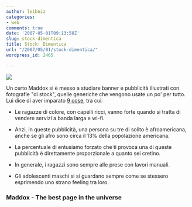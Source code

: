 ```yaml
---
author: leibniz
categories:
- web
comments: true
date: '2007-05-01T09:13:50Z'
slug: stock-dimentica
title: Stock! Dimentica
url: "/2007/05/01/stock-dimentica/"
wordpress_id: 2465

---
```

![](https://www.thebestpageintheuniverse.net/images/stock_diversity3.jpg)


Un certo Maddox si è messo a studiare banner e pubblicità illustrati con fotografie "di stock", quelle generiche che vengono usate un po' per tutto. Lui dice di aver imparato [9 cose](https://www.thebestpageintheuniverse.net/c.cgi?u=stock_photos), tra cui:



	
  * Le ragazze di colore, con capelli ricci, vanno forte quando si tratta di vendere servizi a banda larga e wi-fi.

	
  * Anzi, in queste pubblicità, una persona su tre di solito è afroamericana, anche se gli afro sono circa il 13% della popolazione americana.

	
  * La percentuale di entusiamo forzato che ti provoca una di queste pubblicità è direttamente proporzionale a quanto sei cretino.

	
  * In generale, i ragazzi sono sempre alle prese con lavori manuali.

	
  * Gli adolescenti maschi si si guardano sempre come se stessero esprimendo uno strano feeling tra loro.




### Maddox - The best page in the universe
